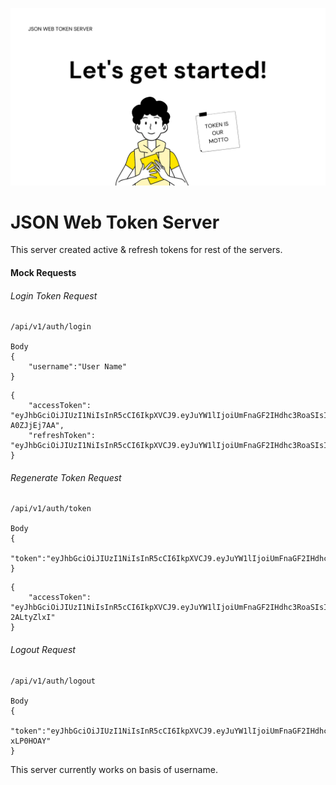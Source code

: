 ![JsonWebToken Image](/Assets/jsonWebtoken.png)

# JSON Web Token Server

This server created active & refresh tokens for rest of the servers. 

#### Mock Requests

###### Login Token Request

```
/api/v1/auth/login

Body
{
    "username":"User Name"
}
```


```
{
    "accessToken": "eyJhbGciOiJIUzI1NiIsInR5cCI6IkpXVCJ9.eyJuYW1lIjoiUmFnaGF2IHdhc3RoaSIsImlhdCI6MTYyNjc3OTY5NCwiZXhwIjoxNjI2NzgwNTk0fQ.I83XUBxjL8bcTgvq92IoDNEtlfvi8VxD-A0ZJjEj7AA",
    "refreshToken": "eyJhbGciOiJIUzI1NiIsInR5cCI6IkpXVCJ9.eyJuYW1lIjoiUmFnaGF2IHdhc3RoaSIsImlhdCI6MTYyNjc3OTY5NH0.QAd0EjKH10CCHMvtMrBT7VtayEFgkAeIxyh9vzYmS84"
}
```

###### Regenerate Token Request

```
/api/v1/auth/token

Body
{
	"token":"eyJhbGciOiJIUzI1NiIsInR5cCI6IkpXVCJ9.eyJuYW1lIjoiUmFnaGF2IHdhc3RoaSIsImlhdCI6MTYyNjc3OTY5NH0.QAd0EjKH10CCHMvtMrBT7VtayEFgkAeIxyh9vzYmS84"
}
```

```
{
    "accessToken": "eyJhbGciOiJIUzI1NiIsInR5cCI6IkpXVCJ9.eyJuYW1lIjoiUmFnaGF2IHdhc3RoaSIsImlhdCI6MTYyNjc3OTc1NywiZXhwIjoxNjI2NzgwNjU3fQ.JSIM4LDfbAFoLr_fZC_j_mEvNNXKEHUGF-2ALtyZlxI"
}
```

###### Logout Request

```
/api/v1/auth/logout

Body
{
    "token":"eyJhbGciOiJIUzI1NiIsInR5cCI6IkpXVCJ9.eyJuYW1lIjoiUmFnaGF2IHdhc3RoaSIsImlhdCI6MTYyNjcxNTY1Mn0.mB3GByoHC1p01HLdiixg1ooa86xGX3c64y-xLP0HOAY"
}
```


This server currently works on basis of username.

